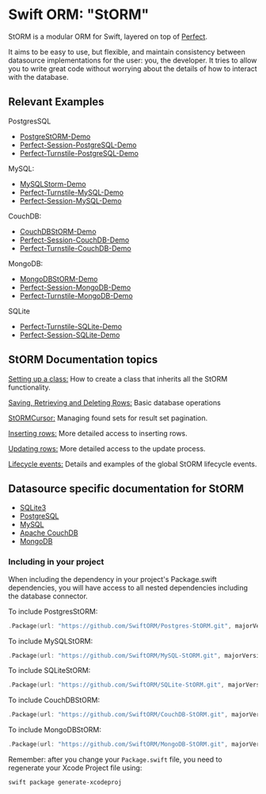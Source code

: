 # Swift ORM: "StORM"

StORM is a modular ORM for Swift, layered on top of [Perfect](https://github.com/PerfectlySoft/Perfect).

It aims to be easy to use, but flexible, and maintain consistency between datasource implementations for the user: you, the developer. It tries to allow you to write great code without worrying about the details of how to interact with the database.

## Relevant Examples

PostgresSQL

* [PostgreStORM-Demo](https://github.com/PerfectExamples/PostgreStORM-Demo)
* [Perfect-Session-PostgreSQL-Demo](https://github.com/PerfectExamples/Perfect-Session-PostgreSQL-Demo)
* [Perfect-Turnstile-PostgreSQL-Demo](https://github.com/PerfectExamples/Perfect-Turnstile-PostgreSQL-Demo)

MySQL:

* [MySQLStorm-Demo](https://github.com/PerfectExamples/MySQLStorm-Demo)
* [Perfect-Turnstile-MySQL-Demo](https://github.com/PerfectExamples/Perfect-Turnstile-MySQL-Demo)
* [Perfect-Session-MySQL-Demo](https://github.com/PerfectExamples/Perfect-Session-MySQL-Demo)

CouchDB: 

* [CouchDBStORM-Demo](https://github.com/PerfectExamples/CouchDBStORM-Demo)
* [Perfect-Session-CouchDB-Demo](https://github.com/PerfectExamples/Perfect-Session-CouchDB-Demo)
* [Perfect-Turnstile-CouchDB-Demo](https://github.com/PerfectExamples/Perfect-Turnstile-CouchDB-Demo)

MongoDB:

* [MongoDBStORM-Demo](https://github.com/PerfectExamples/MongoDBStORM-Demo)
* [Perfect-Session-MongoDB-Demo](https://github.com/PerfectExamples/Perfect-Session-MongoDB-Demo)
* [Perfect-Turnstile-MongoDB-Demo](https://github.com/PerfectExamples/Perfect-Turnstile-MongoDB-Demo)

SQLite

* [Perfect-Turnstile-SQLite-Demo](https://github.com/PerfectExamples/Perfect-Turnstile-SQLite-Demo)
* [Perfect-Session-SQLite-Demo](https://github.com/PerfectExamples/Perfect-Session-SQLite-Demo)

## StORM Documentation topics

[Setting up a class:](https://github.com/PerfectlySoft/PerfectDocs/blob/master/guide/StORM-Setting-up-a-class.md) How to create a class that inherits all the StORM functionality.

[Saving, Retrieving and Deleting Rows:](https://github.com/PerfectlySoft/PerfectDocs/blob/master/guide/StORM-Saving-Retrieving-and-Deleting-Rows.md) Basic database operations

[StORMCursor:](https://github.com/PerfectlySoft/PerfectDocs/blob/master/guide/StORM-Cursor.md) Managing found sets for result set pagination.

[Inserting rows:](https://github.com/PerfectlySoft/PerfectDocs/blob/master/guide/StORM-Insert.md) More detailed access to inserting rows.

[Updating rows:](https://github.com/PerfectlySoft/PerfectDocs/blob/master/guide/StORM-Update.md) More detailed access to the update process.

[Lifecycle events:](https://github.com/PerfectlySoft/PerfectDocs/blob/master/guide/StORMLifecycleEvents.md) Details and examples of the global StORM lifecycle events.


## Datasource specific documentation for StORM

* [SQLite3](https://github.com/PerfectlySoft/PerfectDocs/blob/master/guide/StORM-SQLite.md)
* [PostgreSQL](https://github.com/PerfectlySoft/PerfectDocs/blob/master/guide/StORM-PostgreSQL.md)
* [MySQL](https://github.com/PerfectlySoft/PerfectDocs/blob/master/guide/StORM-MySQL.md)
* [Apache CouchDB](https://github.com/PerfectlySoft/PerfectDocs/blob/master/guide/StORM-CouchDB.md)
* [MongoDB](https://github.com/PerfectlySoft/PerfectDocs/blob/master/guide/StORM-MongoDB.md)


### Including in your project

When including the dependency in your project's Package.swift dependencies, you will have access to all nested dependencies including the database connector.

To include PostgresStORM:

``` swift
.Package(url: "https://github.com/SwiftORM/Postgres-StORM.git", majorVersion: 3)
```

To include MySQLStORM:

``` swift
.Package(url: "https://github.com/SwiftORM/MySQL-StORM.git", majorVersion: 3)
```

To include SQLiteStORM:

``` swift
.Package(url: "https://github.com/SwiftORM/SQLite-StORM.git", majorVersion: 3)
```

To include CouchDBStORM:

``` swift
.Package(url: "https://github.com/SwiftORM/CouchDB-StORM.git", majorVersion: 3)
```

To include MongoDBStORM:

``` swift
.Package(url: "https://github.com/SwiftORM/MongoDB-StORM.git", majorVersion: 3)
```

Remember: after you change your `Package.swift` file, you need to regenerate your Xcode Project file using:

```
swift package generate-xcodeproj 
```

